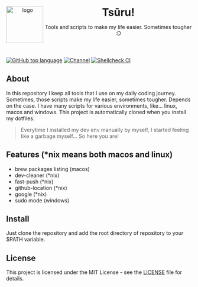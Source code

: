 <header>
<img src="https://www.katsuki.moe/favicons/pinned.svg" alt="logo" height="100" align="left">
<h1 style="display: inline">Tsūru!</h1>

Tools and scripts to make my life easier. Sometimes tougher :D

</header>

[![GitHub top language](https://img.shields.io/github/languages/top/katsuki-yuri/tools?style=flat-square&logo=github)](https://github.com/katsuki-yuri/tools)
[![Channel](https://img.shields.io/badge/Chat-grey?style=flat-square&logo=telegram)](https://t.me/yurionblog)
[![Shellcheck CI](https://github.com/katsuki-yuri/tools/actions/workflows/test.yml/badge.svg)](https://github.com/katsuki-yuri/tools/actions/workflows/test.yml)

## About

In this repository I keep all tools that I use on my daily coding journey. Sometimes, those scripts make my life easier, sometimes tougher.
Depends on the case. I have many scripts for various environments, like... linux, macos and windows. This project is automatically cloned
when you install my dotfiles.

> Everytime I installed my dev env manually by myself, I started feeling like a garbage myself... So here you are!

## Features (*nix means both macos and linux)

- brew packages listing (macos)
- dev-cleaner (*nix)
- fast-push (*nix)
- github-location (*nix)
- google (*nix)
- sudo mode (windows)

## Install

Just clone the repository and add the root directory of repository to your $PATH variable.

## License

This project is licensed under the MIT License - see the [LICENSE](license) file for details.